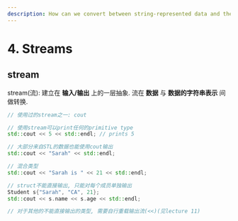 ```yaml
---
description: How can we convert between string-represented data and the real thing?
---
```


# 4. Streams

## stream

stream(流): 建立在 **输入/输出** 上的一层抽象. 流在 **数据** 与 **数据的字符串表示** 间做转换.

```cpp
// 使用过的stream之一: cout

// 使用stream可以print任何的primitive type
std::cout << 5 << std::endl; // prints 5

// 大部分来自STL的数据也能使用cout输出
std::cout << "Sarah" << std::endl;

// 混合类型
std::cout << "Sarah is " << 21 << std::endl;

// struct不能直接输出, 只能对每个成员单独输出
Student s{"Sarah", "CA", 21};
std::cout << s.name << s.age << std::endl;

// 对于其他的不能直接输出的类型, 需要自行重载输出流(<<)(见lecture 11)
```

